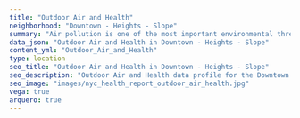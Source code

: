 ```yaml
---
title: "Outdoor Air and Health"
neighborhood: "Downtown - Heights - Slope"
summary: "Air pollution is one of the most important environmental threats to urban populations and while all people are exposed, pollutant emissions, levels of exposure, and population vulnerability vary across neighborhoods. Exposures to common air pollutants have been linked to respiratory and cardiovascular diseases, cancers, and premature deaths."
data_json: "Outdoor Air and Health in Downtown - Heights - Slope"
content_yml: "Outdoor_Air_and_Health"
type: location
seo_title: "Outdoor Air and Health in Downtown - Heights - Slope"
seo_description: "Outdoor Air and Health data profile for the Downtown - Heights - Slope neighborhood of NYC."
seo_image: "images/nyc_health_report_outdoor_air_health.jpg"
vega: true
arquero: true
---
```

